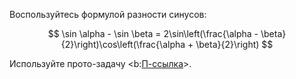 Воспользуйтесь формулой разности синусов:

$$ \sin \alpha - \sin \beta = 2\sin\left(\frac{\alpha - \beta}{2}\right)\cos\left(\frac{\alpha + \beta}{2}\right) $$

Используйте прото-задачу <b:[П-ссылка](advanced/proto/f-lim/bm-bb-operations)>.